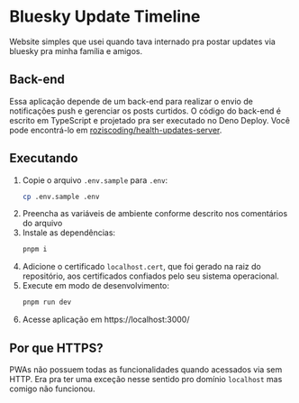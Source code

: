 # Bluesky Update Timeline

Website simples que usei quando tava internado pra postar updates via bluesky pra minha família e amigos.

## Back-end

Essa aplicação depende de um back-end para realizar o envio de notificações push e gerenciar os posts curtidos.
O código do back-end é escrito em TypeScript e projetado pra ser executado no Deno Deploy.
Você pode encontrá-lo em [roziscoding/health-updates-server](https://github.com/roziscoding/health-updates-server/).

## Executando

1. Copie o arquivo `.env.sample` para `.env`:
    ```sh
    cp .env.sample .env
    ```
1. Preencha as variáveis de ambiente conforme descrito nos comentários do arquivo
1. Instale as dependências:
    ```sh
    pnpm i
    ```
1. Adicione o certificado `localhost.cert`, que foi gerado na raiz do repositório, aos certificados confiados pelo seu sistema operacional.
1. Execute em modo de desenvolvimento:
    ```sh
    pnpm run dev
    ```
1. Acesse aplicação em https://localhost:3000/

## Por que HTTPS?

PWAs não possuem todas as funcionalidades quando acessados via sem HTTP.
Era pra ter uma exceção nesse sentido pro domínio `localhost` mas comigo não funcionou.